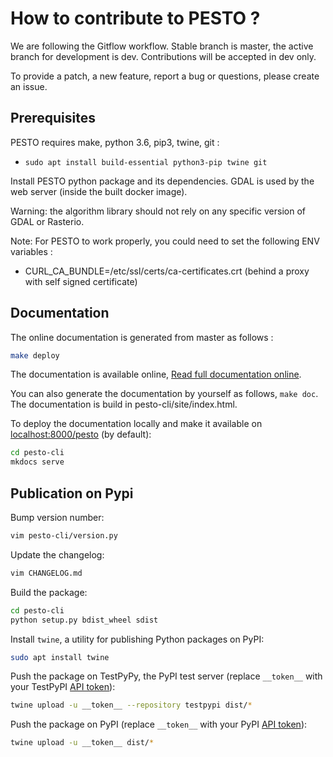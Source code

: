 # How to contribute to PESTO ?

We are following the Gitflow workflow. Stable branch is master, the active branch for development is dev. Contributions will be accepted in dev only.

To provide a patch, a new feature, report a bug or questions, please create an issue.

## Prerequisites

PESTO requires make, python 3.6, pip3, twine, git :

* `sudo apt install build-essential python3-pip twine git`

Install PESTO python package and its dependencies.
GDAL is used by the web server (inside the built docker image).

Warning: the algorithm library should not rely on any specific version of GDAL or Rasterio.

Note: For PESTO to work properly, you could need to set the following ENV variables :
- CURL_CA_BUNDLE=/etc/ssl/certs/ca-certificates.crt (behind a proxy with self signed certificate)

## Documentation

The online documentation is generated from master as follows :

```bash
make deploy
```

The documentation is available online, [Read full documentation online](https://airbusdefenceandspace.github.io/pesto).

You can also generate the documentation by yourself as follows, `make doc`. The documentation is build in pesto-cli/site/index.html.

To deploy the documentation locally and make it available on [localhost:8000/pesto](http://localhost:8000/pesto/about.html) (by default):

```bash
cd pesto-cli
mkdocs serve
```

## Publication on Pypi

Bump version number:
```bash
vim pesto-cli/version.py
```

Update the changelog:
```bash
vim CHANGELOG.md
```

Build the package:
```bash
cd pesto-cli
python setup.py bdist_wheel sdist
```

Install `twine`, a utility for publishing Python packages on PyPI:
```bash
sudo apt install twine
```

Push the package on TestPyPy, the PyPI test server (replace `__token__` with your TestPyPI [API token](https://test.pypi.org/help/#apitoken)):
```bash
twine upload -u __token__ --repository testpypi dist/*
```

Push the package on PyPI (replace `__token__` with your PyPI [API token](https://pypi.org/help/#apitoken)):
```bash
twine upload -u __token__ dist/*
```
